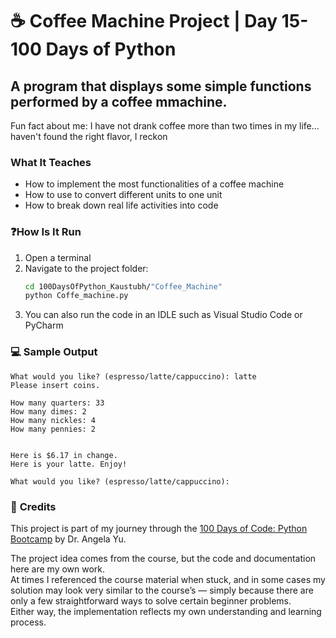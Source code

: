 # ☕ Coffee Machine Project | Day 15- 100 Days of Python

## A program that displays some simple functions performed by a coffee mmachine.
Fun fact about me: I have not drank coffee more than two times in my life... haven't found the right flavor, I reckon

### **What It Teaches**
 - How to implement the most functionalities of a coffee machine
 - How to use to convert different units to one unit
 - How to break down real life activities into code

### ❓**How Is It Run**

1. Open a terminal  
2. Navigate to the project folder:
   ```bash
   cd 100DaysOfPython_Kaustubh/"Coffee_Machine"
   python Coffe_machine.py
   ```
3. You can also run the code in an IDLE such as Visual Studio Code or PyCharm

### 💻 **Sample Output**
```
What would you like? (espresso/latte/cappuccino): latte
Please insert coins.

How many quarters: 33 
How many dimes: 2
How many nickles: 4
How many pennies: 2


Here is $6.17 in change.
Here is your latte. Enjoy!

What would you like? (espresso/latte/cappuccino):

```

### 🙏 **Credits**
This project is part of my journey through the 
[100 Days of Code: Python Bootcamp](https://www.udemy.com/course/100-days-of-code/) by Dr. Angela Yu.  

The project idea comes from the course, but the code and documentation here are my own work.  
At times I referenced the course material when stuck, and in some cases my solution may look very similar to the course’s — simply because there are only a few straightforward ways to solve certain beginner problems.  
Either way, the implementation reflects my own understanding and learning process.
